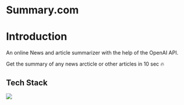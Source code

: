# Summary.com

# Introduction

An online News and article summarizer with the help of the OpenAI API.

Get the summary of any news arcticle or other articles in 10 sec 🔥

## Tech Stack

<p align="left">
<img src="https://skillicons.dev/icons?i=html,tailwind,react,github,netlify")
</p>
